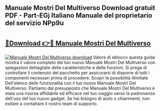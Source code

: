 ## Manuale Mostri Del Multiverso Download gratuit PDF - Part-EGj Italiano Manuale del proprietario del servizio NPp9u

# <h2><a href="http://dfe07a.blite.top/?on=Manuale+Mostri+Del+Multiverso">🔗Download 👉🔴 Manuale Mostri Del Multiverso</a></h2>

[![Manuale Mostri Del Multiverso download](https://i.imgur.com/lujVjoI.png)](http://dfe07a.blite.top/?on=Manuale+Mostri+Del+Multiverso)
Valore di sblocco questa guida mostra il valore completo del tuo nuovo Manuale Mostri Del Multiverso con spiegazioni dettagliate delle caratteristiche e delle funzioni. Si prega di controllare il contenuto del pacchetto per assicurarsi di disporre di tutti i componenti necessari prima di procedere. Scopri le possibilità illimitate Dell'elenco delle funzionalità con il tuo nuovo Manuale Mostri Del Multiverso. Partiamo dal presupposto che Manuale Mostri Del Multiverso è stata una risorsa affidabile ed efficace nel tuo viaggio verso la padronanza dell'uso del tuo nuovo gadget. Se hai bisogno di aiuto o chiarimenti, non esitare a contattare il nostro team di supporto.
